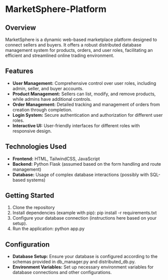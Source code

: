 # MarketSphere-Platform

## Overview
MarketSphere is a dynamic web-based marketplace platform designed to connect sellers and buyers. It offers a robust distributed database management system for products, orders, and user roles, facilitating an efficient and streamlined online trading environment.

## Features
- **User Management:** Comprehensive control over user roles, including admin, seller, and buyer accounts.
- **Product Management:** Sellers can list, modify, and remove products, while admins have additional controls.
- **Order Management:** Detailed tracking and management of orders from creation through completion.
- **Login System:** Secure authentication and authorization for different user roles.
- **Interactive UI:** User-friendly interfaces for different roles with responsive design.

## Technologies Used
- **Frontend:** HTML, TailwindCSS, JavaScript
- **Backend:** Python Flask (assumed based on the form handling and route management)
- **Database:** Usage of complex database interactions (possibly with SQL-based systems)

## Getting Started
1. Clone the repository
2. Install dependencies (example with pip):
   pip install -r requirements.txt
4. Configure your database connection (instructions here based on your setup).
5. Run the application:
   python app.py

## Configuration
- **Database Setup:** Ensure your database is configured according to the schemas provided in db_manager.py and distributed_db.py.
- **Environment Variables:** Set up necessary environment variables for database connections and other configurations.


